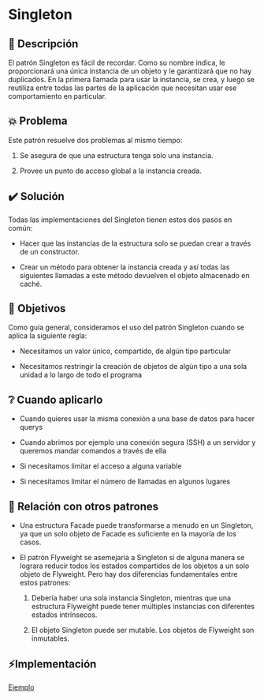 # Singleton

## 📖 Descripción

El patrón Singleton es fácil de recordar. Como su nombre indica, le proporcionará una única instancia de un objeto y le garantizará que no hay duplicados. 
En la primera llamada para usar la instancia, se crea, y luego se reutiliza entre todas las partes de la aplicación que necesitan usar ese comportamiento en particular.

## 💥 Problema

Este patrón resuelve dos problemas al mismo tiempo:

1. Se asegura de que una estructura tenga solo una instancia.

2. Provee un punto de acceso global a la instancia creada.

## ✔️ Solución

Todas las implementaciones del Singleton tienen estos dos pasos en común:

- Hacer que las instancias de la estructura solo se puedan crear a través de un constructor.

- Crear un método para obtener la instancia creada y así todas las siguientes llamadas a este método devuelven el objeto almacenado en caché.


## 🚩 Objetivos

Como guía general, consideramos el uso del patrón Singleton cuando se aplica la siguiente regla:

- Necesitamos un valor único, compartido, de algún tipo particular

- Necesitamos restringir la creación de objetos de algún tipo a una sola unidad a lo largo de todo el programa

## ❔ Cuando aplicarlo

- Cuando quieres usar la misma conexión a una base de datos para hacer querys

- Cuando abrimos por ejemplo una conexión segura (SSH) a un servidor y queremos mandar comandos a través de ella

- Si necesitamos limitar el acceso a alguna variable

- Si necesitamos limitar el número de llamadas en algunos lugares

## 👥 Relación con otros patrones

- Una estructura Facade puede transformarse a menudo en un Singleton, ya que un solo objeto de Facade es suficiente en la mayoría de los casos.

- El patrón Flyweight se asemejaría a Singleton si de alguna manera se lograra reducir todos los estados compartidos de los objetos a un solo objeto de Flyweight. Pero hay dos diferencias fundamentales entre estos patrones:
    
    1. Debería haber una sola instancia Singleton, mientras que una estructura Flyweight puede tener múltiples instancias con diferentes estados intrínsecos.

    2. El objeto Singleton puede ser mutable. Los objetos de Flyweight son inmutables. 

## ⚡️Implementación

[Ejemplo](./../examples/Singleton/)